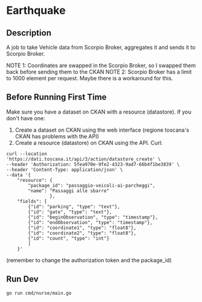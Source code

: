 # Earthquake

## Description
A job to take Vehicle data from Scorpio Broker, aggregates it and sends it to Scorpio Broker.

NOTE 1: Coordinates are swapped in the Scorpio Broker, so I swapped them back before sending them to the CKAN
NOTE 2: Scorpio Broker has a limit to 1000 element per request. Maybe there is a workaround for this.

## Before Running First Time

Make sure you have a dataset on CKAN with a resource (datastore). If you don't have one:

1. Create a dataset on CKAN using the web interface (regione toscana's CKAN has problems with the API)
2. Create a resource (datastore) on CKAN using the API. Curl:

```
curl --location 'https://dati.toscana.it/api/3/action/datastore_create' \
--header 'Authorization: 5fea970e-9fe2-4323-9ad7-66b4f1be3839' \
--header 'Content-Type: application/json' \
--data '{ 
    "resource": {
        "package_id": "passaggio-veicoli-ai-parcheggi",
        "name": "Passaggi alle sbarre"
                }, 
    "fields": [
        {"id": "parking", "type": "text"}, 
        {"id": "gate", "type": "text"},
        {"id": "beginObservation", "type": "timestamp"},
        {"id": "endObservation", "type": "timestamp"},
        {"id": "coordinate1", "type": "float8"},
        {"id": "coordinate2", "type": "float8"},
        {"id": "count", "type": "int"}
        ]
    }'
```
(remember to change the authorization token and the package_id)

## Run Dev
`go run cmd/nurse/main.go`